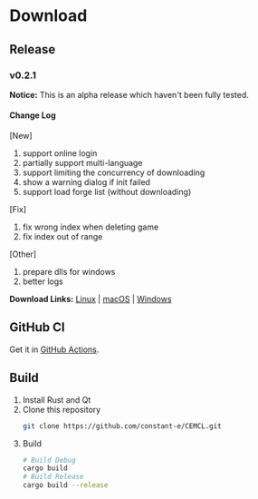 # Download

## Release
### v0.2.1
**Notice:** This is an alpha release which haven't been fully tested.

#### Change Log
[New]
1. support online login
2. partially support multi-language
3. support limiting the concurrency of downloading
4. show a warning dialog if init failed
5. support load forge list (without downloading)

[Fix]
1. fix wrong index when deleting game
2. fix index out of range

[Other]
1. prepare dlls for windows
2. better logs

**Download Links:**
[Linux](https://github.com/constant-e/CEMCL/releases/download/v0.2.1/cemcl-0.2.1-linux-x86_64.zip) |
[macOS](https://github.com/constant-e/CEMCL/releases/download/v0.2.1/cemcl-0.2.1-macos-x86_64.zip) |
[Windows](https://github.com/constant-e/CEMCL/releases/download/v0.2.1/cemcl-0.2.1-windows-x86_64.zip)

## GitHub CI
Get it in [GitHub Actions](https://github.com/constant-e/CEMCL/actions).

## Build
1. Install Rust and Qt
2. Clone this repository
   ```sh
   git clone https://github.com/constant-e/CEMCL.git
   ```
3. Build
   ```sh
   # Build Debug
   cargo build
   # Build Release
   cargo build --release
   ```
